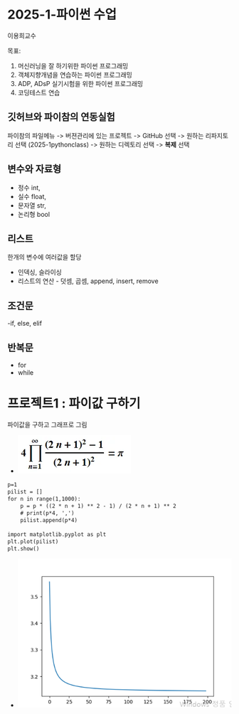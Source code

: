 # 2025-1-파이썬 수업
이용희교수

목표: 
1. 머신러닝을 잘 하기위한 파이썬 프로그래밍
2. 객체지향개념을 연습하는 파이썬 프로그래밍
3. ADP, ADsP 실기시험을 위한 파이썬 프로그래밍
4. 코딩테스트 연습

## 깃허브와 파이참의 연동실험
파이참의 파일메뉴 -> 버젼관리에 있는 프로젝트 -> GitHub 선택
-> 원하는 리파지토리 선택 (2025-1pythonclass) -> 원하는 디렉토리 선택
-> **복제** 선택

## 변수와 자료형
 - 정수 int, 
 - 실수 float, 
 - 문자열 str, 
 - 논리형 bool
## 리스트
 한개의 변수에 여러값을 할당
- 인덱싱, 슬라이싱
- 리스트의 연산 - 덧셈, 곱셈, append, insert, remove

## 조건문
-if, else, elif

## 반복문
- for
- while

# 프로젝트1 : 파이값 구하기
파이값을 구하고 그래프로 그림
- <img src="img/파이수식.png">
```
p=1
pilist = []
for n in range(1,1000):
    p = p * ((2 * n + 1) ** 2 - 1) / (2 * n + 1) ** 2
    # print(p*4, ',')
    pilist.append(p*4)

import matplotlib.pyplot as plt
plt.plot(pilist)
plt.show()
```
- <img src="img/파이값그래프.png">